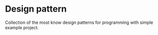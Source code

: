 # Design pattern

Collection of the most know design patterns for programming with simple example project.
